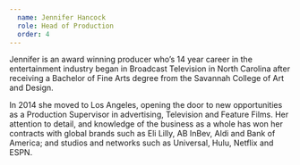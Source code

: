 ```yaml
---
  name: Jennifer Hancock
  role: Head of Production
  order: 4
---
```

Jennifer is an award winning producer who’s 14 year career in the entertainment industry began in Broadcast Television in North Carolina after receiving a Bachelor of Fine Arts degree from the Savannah College of Art and Design.  

In 2014 she moved to Los Angeles, opening the door to new opportunities as a Production Supervisor in advertising, Television and Feature Films. Her attention to detail, and knowledge of the business as a whole has won her contracts with global brands such as Eli Lilly, AB InBev, Aldi and Bank of America; and studios and networks such as Universal, Hulu, Netflix and ESPN.